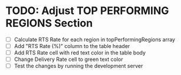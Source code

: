 # TODO: Adjust TOP PERFORMING REGIONS Section

- [ ] Calculate RTS Rate for each region in topPerformingRegions array
- [ ] Add "RTS Rate (%)" column to the table header
- [ ] Add RTS Rate cell with red text color in the table body
- [ ] Change Delivery Rate cell to green text color
- [ ] Test the changes by running the development server
